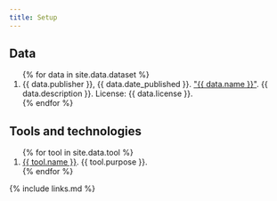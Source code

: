 ```yaml
---
title: Setup
---
```


## Data

<ol>
{% for data in site.data.dataset %}
  <li>
      {{ data.publisher }}, {{ data.date_published }}. <a href="{{ data.documentation_url }}">"{{ data.name }}"</a>. {{ data.description }}. License: {{ data.license }}.
  </li>
{% endfor %}
</ol>

## Tools and technologies
<ol>
{% for tool in site.data.tool %}
  <li>
      <a href="{{ tool.documentation_url }}">{{ tool.name }}</a>. {{ tool.purpose }}.
  </li>
{% endfor %}
</ol>

{% include links.md %}

